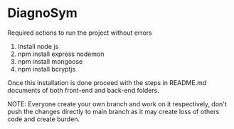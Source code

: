 # DiagnoSym

Required actions to run the project without errors
1. Install node js
2. npm install express nodemon 
3. npm install mongoose
4. npm install bcryptjs

Once this installation is done proceed with the steps in README.md documents of both front-end and back-end folders.

NOTE: Everyone create your own branch and work on it respectively, don't push the changes directly to main branch as it may create loss of others code and create burden. 

